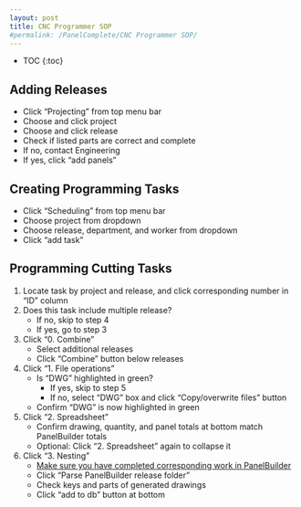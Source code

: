 ```yaml
---
layout: post
title: CNC Programmer SOP
#permalink: /PanelComplete/CNC Programmer SOP/
---
```


<style>
/* styles.css */
#markdown-toc {
background-color: #f8ffef; /* светло-зеленый фон */
border: 1px solid #ccc; /* серая рамка */
padding: 1em; /* внутренний отступ */
margin: 1em 0; /* внешний отступ сверху и снизу */
border-radius: 8px; /* закругленные углы */
list-style: none;
}
#markdown-toc li {
margin: 0; /* убирает отступы у списка */

}

#markdown-toc:before{
content: 'Outlines';
color: yellowgreen;
font-family: Roboto;
display: flex;
justify-content: center;
}
</style>

* TOC
{:toc}

## Adding Releases 

- Click “Projecting” from top menu bar 
- Choose and click project 
- Choose and click release 
- Check if listed parts are correct and complete 
- If no, contact Engineering 
- If yes, click “add panels” 

## Creating Programming Tasks 

- Click “Scheduling” from top menu bar 
- Choose project from dropdown 
- Choose release, department, and worker from dropdown 
- Click “add task” 

## Programming Cutting Tasks 

1. Locate task by project and release, and click corresponding number in “ID” column 
2. Does this task include multiple release? 
	- If no, skip to step 4 
	- If yes, go to step 3 
3. Click “0. Combine” 
	- Select additional releases
	- Click “Combine” button below releases 
4. Click “1. File operations” 
	- Is “DWG” highlighted in green? 
		* If yes, skip to step 5 
		* If no, select “DWG” box and click “Copy/overwrite files” button 
	- Confirm “DWG” is now highlighted in green 
5. Click “2. Spreadsheet” 
	- Confirm drawing, quantity, and panel totals at bottom match PanelBuilder totals 
	- Optional: Click “2. Spreadsheet” again to collapse it 
6. Click “3. Nesting” 
	- <u>Make sure you have completed corresponding work in PanelBuilder</u> 
	- Click “Parse PanelBuilder release folder” 
	- Check keys and parts of generated drawings 
	- Click “add to db” button at bottom 



